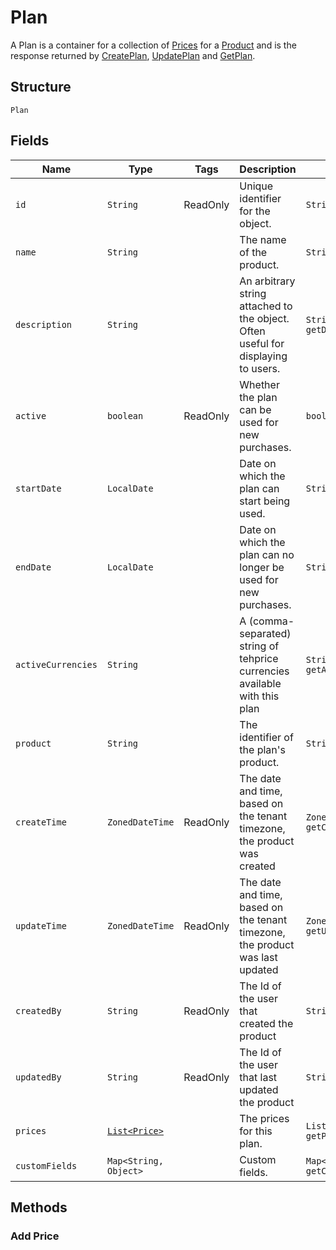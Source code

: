 
# Plan

A Plan is a container for a collection of [Prices](/doc/models/price.md) for a [Product](/doc/models/product.md) and is the response returned by [CreatePlan](/doc/plan-api.md#create-plan), [UpdatePlan](/doc/plan-api.md#update-plan) and [GetPlan](/doc/plan-api.md#get-plan).

## Structure

`Plan`

## Fields

| Name | Type | Tags | Description | Getter |
|  --- | --- | --- | --- | --- |
| `id` | `String` | ReadOnly | Unique identifier for the object. | `String getId()` |
| `name` | `String` |  | The name of the product. | `String getName()` |
| `description` | `String` |  | An arbitrary string attached to the object. Often useful for displaying to users. | `String getDescription()` |
| `active` | `boolean` | ReadOnly | Whether the plan can be used for new purchases. | `boolean isActive()` |
| `startDate` | `LocalDate` |  | Date on which the plan can start being used. | `String getStartDate()` |
| `endDate` | `LocalDate` |  | Date on which the plan can no longer be used for new purchases. | `String getEndDate()` |
| `activeCurrencies` | `String` |  | A (comma-separated) string of tehprice currencies available with this plan | `String getActiveCurrencies()` |
| `product` | `String` |  | The identifier of the plan's product. | `String getProduct()` |
| `createTime` | `ZonedDateTime` | ReadOnly | The date and time, based on the tenant timezone, the product was created | `ZonedDateTime getCreateTime()` |
| `updateTime` | `ZonedDateTime` | ReadOnly | The date and time, based on the tenant timezone, the product was last updated | `ZonedDateTime getUpdateTime()` |
| `createdBy` | `String` | ReadOnly | The Id of the user that created the product | `String getCreatedBy()` |
| `updatedBy` | `String` | ReadOnly | The Id of the user that last updated the product | `String getUpdatedBy()` |
| `prices` | [`List<Price>`](/doc/models/price.md) |  | The prices for this plan. | `List<Price> getPrices()` |
| `customFields` | `Map<String, Object>` |  | Custom fields. | `Map<String, Object> getCustomFields()`|

## Methods

### Add Price
